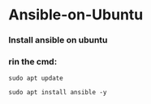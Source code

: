 # Ansible-on-Ubuntu
### Install ansible on ubuntu
### rin the cmd: 
```
sudo apt update
```
```
sudo apt install ansible -y
```
